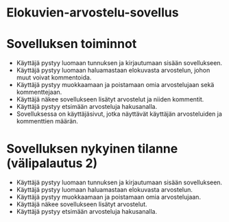 # Elokuvien-arvostelu-sovellus

 # Sovelluksen toiminnot
* Käyttäjä pystyy luomaan tunnuksen ja kirjautumaan sisään sovellukseen.
* Käyttäjä pystyy luomaan haluamastaan elokuvasta arvostelun, johon muut voivat kommentoida.
* Käyttäjä pystyy muokkaamaan ja poistamaan omia arvostelujaan sekä kommenttejaan.
* Käyttäjä näkee sovellukseen lisätyt arvostelut ja niiden kommentit.
* Käyttäjä pystyy etsimään arvosteluja hakusanalla.
* Sovelluksessa on käyttäjäsivut, jotka näyttävät käyttäjän arvosteluiden ja kommenttien määrän.

 # Sovelluksen nykyinen tilanne (välipalautus 2)
 * Käyttäjä pystyy luomaan tunnuksen ja kirjautumaan sisään sovellukseen.
 * Käyttäjä pystyy luomaan haluamastaan elokuvasta arvostelun.
 * Käyttäjä pystyy muokkaamaan ja poistamaan omia arvostelujaan.
 * Käyttäjä näkee sovellukseen lisätyt arvostelut.
 * Käyttäjä pystyy etsimään arvosteluja hakusanalla.
